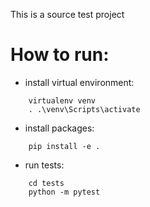 This is a source test project

# How to run:
- install virtual environment:
```commandline
    virtualenv venv
    . .\venv\Scripts\activate
```    
- install packages:
```commandline
    pip install -e .
```
- run tests:
```commandline
    cd tests
    python -m pytest
```